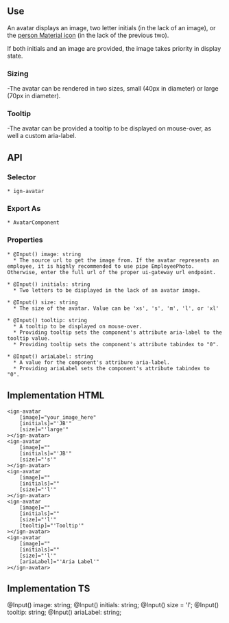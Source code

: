 ## Use
  An avatar displays an image, two letter initials (in the lack of an image), or the [person Material icon](https://material.io/icons/#ic_person) (in the lack of the previous two).

  If both initials and an image are provided, the image takes priority in display state.

  ### Sizing
  -The avatar can be rendered in two sizes, small (40px in diameter) or large (70px in diameter).

  ### Tooltip
  -The avatar can be provided a tooltip to be displayed on mouse-over, as well a custom aria-label.


## API
  ### Selector
    * ign-avatar
  
  ### Export As
    * AvatarComponent

  ### Properties
    * @Input() image: string
      * The source url to get the image from. If the avatar represents an employee, it is highly recommended to use pipe EmployeePhoto. Otherwise, enter the full url of the proper ui-gateway url endpoint.

    * @Input() initials: string
      * Two letters to be displayed in the lack of an avatar image.
      
    * @Input() size: string
      * The size of the avatar. Value can be 'xs', 's', 'm', 'l', or 'xl'

    * @Input() tooltip: string
      * A tooltip to be displayed on mouse-over.
      * Providing tooltip sets the component's attribute aria-label to the tooltip value.
      * Providing tooltip sets the component's attribute tabindex to "0".

    * @Input() ariaLabel: string
      * A value for the component's attribure aria-label.
      * Providing ariaLabel sets the component's attribute tabindex to "0".


## Implementation HTML
    <ign-avatar 
        [image]="your_image_here"
        [initials]="'JB'"
        [size]="'large'"
    ></ign-avatar>
    <ign-avatar 
        [image]=""
        [initials]="'JB'"
        [size]="'s'"
    ></ign-avatar>
    <ign-avatar 
        [image]=""
        [initials]=""
        [size]="'l'"
    ></ign-avatar>
    <ign-avatar 
        [image]=""
        [initials]=""
        [size]="'l'"
        [tooltip]="'Tooltip'"
    ></ign-avatar>
    <ign-avatar 
        [image]=""
        [initials]=""
        [size]="'l'"
        [ariaLabel]="'Aria Label'"
    ></ign-avatar>


## Implementation TS 
  @Input() image: string;
  @Input() initials: string;
  @Input() size = 'l';
  @Input() tooltip: string;
  @Input() ariaLabel: string;